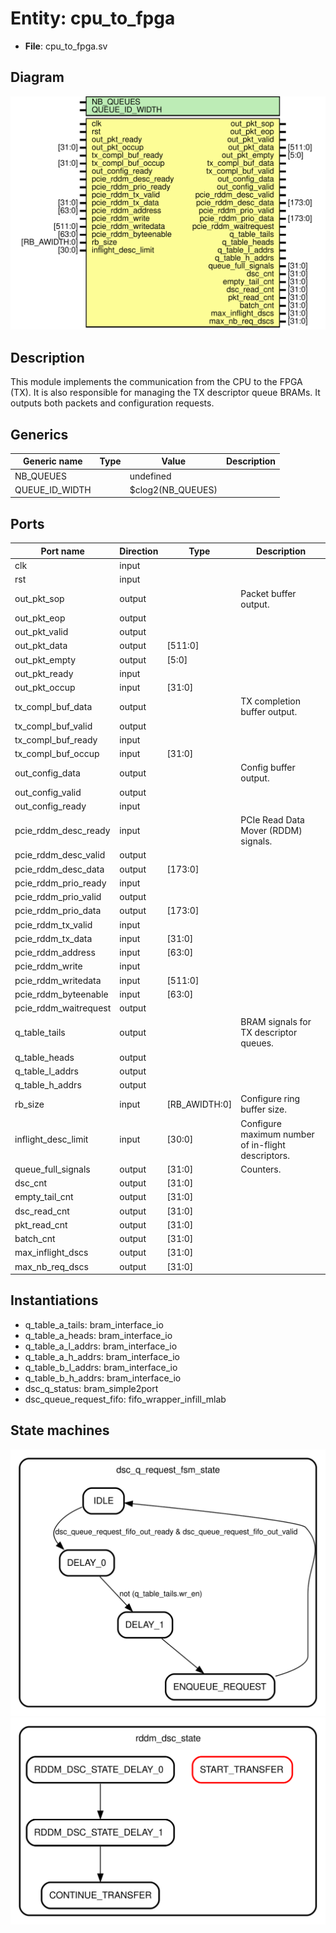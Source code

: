 # Entity: cpu_to_fpga

- **File**: cpu_to_fpga.sv
## Diagram

![Diagram](cpu_to_fpga.svg "Diagram")
## Description

 This module implements the communication from the CPU to the FPGA (TX). It
 is also responsible for managing the TX descriptor queue BRAMs. It outputs
 both packets and configuration requests.

## Generics

| Generic name   | Type | Value             | Description |
| -------------- | ---- | ----------------- | ----------- |
| NB_QUEUES      |      | undefined         |             |
| QUEUE_ID_WIDTH |      | $clog2(NB_QUEUES) |             |
## Ports

| Port name             | Direction | Type          | Description                                        |
| --------------------- | --------- | ------------- | -------------------------------------------------- |
| clk                   | input     |               |                                                    |
| rst                   | input     |               |                                                    |
| out_pkt_sop           | output    |               | Packet buffer output.                              |
| out_pkt_eop           | output    |               |                                                    |
| out_pkt_valid         | output    |               |                                                    |
| out_pkt_data          | output    | [511:0]       |                                                    |
| out_pkt_empty         | output    | [5:0]         |                                                    |
| out_pkt_ready         | input     |               |                                                    |
| out_pkt_occup         | input     | [31:0]        |                                                    |
| tx_compl_buf_data     | output    |               | TX completion buffer output.                       |
| tx_compl_buf_valid    | output    |               |                                                    |
| tx_compl_buf_ready    | input     |               |                                                    |
| tx_compl_buf_occup    | input     | [31:0]        |                                                    |
| out_config_data       | output    |               | Config buffer output.                              |
| out_config_valid      | output    |               |                                                    |
| out_config_ready      | input     |               |                                                    |
| pcie_rddm_desc_ready  | input     |               | PCIe Read Data Mover (RDDM) signals.               |
| pcie_rddm_desc_valid  | output    |               |                                                    |
| pcie_rddm_desc_data   | output    | [173:0]       |                                                    |
| pcie_rddm_prio_ready  | input     |               |                                                    |
| pcie_rddm_prio_valid  | output    |               |                                                    |
| pcie_rddm_prio_data   | output    | [173:0]       |                                                    |
| pcie_rddm_tx_valid    | input     |               |                                                    |
| pcie_rddm_tx_data     | input     | [31:0]        |                                                    |
| pcie_rddm_address     | input     | [63:0]        |                                                    |
| pcie_rddm_write       | input     |               |                                                    |
| pcie_rddm_writedata   | input     | [511:0]       |                                                    |
| pcie_rddm_byteenable  | input     | [63:0]        |                                                    |
| pcie_rddm_waitrequest | output    |               |                                                    |
| q_table_tails         | output    |               | BRAM signals for TX descriptor queues.             |
| q_table_heads         | output    |               |                                                    |
| q_table_l_addrs       | output    |               |                                                    |
| q_table_h_addrs       | output    |               |                                                    |
| rb_size               | input     | [RB_AWIDTH:0] | Configure ring buffer size.                        |
| inflight_desc_limit   | input     | [30:0]        | Configure maximum number of in-flight descriptors. |
| queue_full_signals    | output    | [31:0]        | Counters.                                          |
| dsc_cnt               | output    | [31:0]        |                                                    |
| empty_tail_cnt        | output    | [31:0]        |                                                    |
| dsc_read_cnt          | output    | [31:0]        |                                                    |
| pkt_read_cnt          | output    | [31:0]        |                                                    |
| batch_cnt             | output    | [31:0]        |                                                    |
| max_inflight_dscs     | output    | [31:0]        |                                                    |
| max_nb_req_dscs       | output    | [31:0]        |                                                    |
## Instantiations

- q_table_a_tails: bram_interface_io
- q_table_a_heads: bram_interface_io
- q_table_a_l_addrs: bram_interface_io
- q_table_a_h_addrs: bram_interface_io
- q_table_b_l_addrs: bram_interface_io
- q_table_b_h_addrs: bram_interface_io
- dsc_q_status: bram_simple2port
- dsc_queue_request_fifo: fifo_wrapper_infill_mlab
## State machines

![Diagram_state_machine_0]( stm_cpu_to_fpga_00.svg "Diagram")![Diagram_state_machine_1]( stm_cpu_to_fpga_11.svg "Diagram")